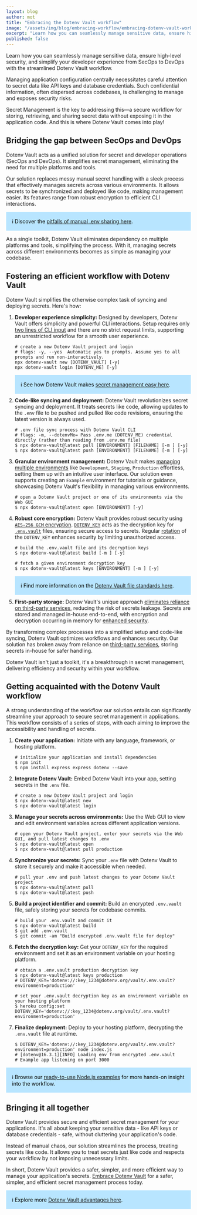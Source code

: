 ```yaml
---
layout: blog
author: mot
title: "Embracing the Dotenv Vault workflow"
image: "/assets/img/blog/embracing-workflow/embracing-dotenv-vault-workflow-cover.png"
excerpt: "Learn how you can seamlessly manage sensitive data, ensure high-level security, and simplify your developer experience from SecOps to DevOps with the streamlined Dotenv Vault workflow."
published: false
---
```


Learn how you can seamlessly manage sensitive data, ensure high-level security, and simplify your developer experience from SecOps to DevOps with the streamlined Dotenv Vault workflow.

Managing application configuration centrally necessitates careful attention to secret data like API keys and database credentials. Such confidential information, often dispersed across codebases, is challenging to manage and exposes security risks. 

Secret Management is the key to addressing this—a secure workflow for storing, retrieving, and sharing secret data without exposing it in the application code. And this is where Dotenv Vault comes into play!

## Bridging the gap between SecOps and DevOps

Dotenv Vault acts as a unified solution for secret and developer operations (SecOps and DevOps). It simplifies secret management, eliminating the need for multiple platforms and tools.

Our solution replaces messy manual secret handling with a sleek process that effectively manages secrets across various environments. It allows secrets to be synchronized and deployed like code, making management easier. Its features range from robust encryption to efficient CLI interactions.
<div style="background: #b8e5ff; padding: 1rem; color: black; margin-bottom: 2%">ℹ Discover the <a href="https://www.dotenv.org/blog/2023/06/27/tackling-pitfalls-manual-.env-file-sharing.html">pitfalls of manual .env sharing here</a>.</div>

As a single toolkit, Dotenv Vault eliminates dependency on multiple platforms and tools, simplifying the process. With it, managing secrets across different environments becomes as simple as managing your codebase.

## Fostering an efficient workflow with Dotenv Vault

Dotenv Vault simplifies the otherwise complex task of syncing and deploying secrets. Here's how:
1. **Developer experience simplicity:** Designed by developers, Dotenv Vault offers simplicity and powerful CLI interactions. Setup requires only [two lines of CLI input](https://www.dotenv.org/docs/sync/quickstart) and there are no strict request limits, supporting an unrestricted workflow for a smooth user experience.
    ```shell
    # create a new Dotenv Vault project and login
    # flags: -y, --yes  Automatic yes to prompts. Assume yes to all prompts and run non-interactively.
    npx dotenv-vault new [DOTENV_VAULT] [-y] 
    npx dotenv-vault login [DOTENV_ME] [-y] 
    ```
    <div style="background: #b8e5ff; padding: 1rem; color: black; margin-bottom: 2%">ℹ See how Dotenv Vault makes <a href="https://www.dotenv.org/blog/2023/07/11/making-secret-management-easy.html">secret management easy here</a>.</div>
2. **Code-like syncing and deployment:** Dotenv Vault revolutionizes secret syncing and deployment. It treats secrets like code, allowing updates to the `.env` file to be pushed and pulled like code revisions, ensuring the latest version is always used. 
    ```shell
    # .env file sync process with Dotenv Vault CLI
    # flags: -m, --dotenvMe= Pass .env.me (DOTENV_ME) credential directly (rather than reading from .env.me file)
    $ npx dotenv-vault@latest pull [ENVIRONMENT] [FILENAME] [-m ] [-y] 
    $ npx dotenv-vault@latest push [ENVIRONMENT] [FILENAME] [-m ] [-y]
    ```
3. **Granular environment management:** Dotenv Vault makes [managing multiple environments](https://www.dotenv.org/docs/tutorials/environments) like `Development`, `Staging`, `Production` effortless, setting them up with an intuitive user interface. Our solution even supports creating an `Example` environment for tutorials or guidance, showcasing Dotenv Vault's flexibility in managing various environments.
    ```shell
    # open a Dotenv Vault project or one of its environments via the Web GUI
    $ npx dotenv-vault@latest open [ENVIRONMENT] [-y]
    ```
4. **Robust core encryption:** Dotenv Vault provides robust security using [`AES-256 GCM` encryption](https://www.dotenv.org/security/). [`DOTENV_KEY`](https://www.dotenv.org/docs/security/dotenv-key) acts as the decryption key for [`.env.vault`](https://www.dotenv.org/docs/security/env-vault) files, ensuring secure access to secrets. Regular [rotation](https://www.dotenv.org/docs/dotenv-vault/rotatekey) of the `DOTENV_KEY` enhances security by limiting unauthorized access. 
    ```shell
    # build the .env.vault file and its decryption keys
    $ npx dotenv-vault@latest build [-m ] [-y]

    # fetch a given environment decryption key
    $ npx dotenv-vault@latest keys [ENVIRONMENT] [-m ] [-y]
    ```
    <div style="background: #b8e5ff; padding: 1rem; color: black; margin-bottom: 2%">ℹ Find more information on the <a href="https://www.dotenv.org/blog/2023/07/18/look-into-dotenv-vault-file-standards.html">Dotenv Vault file standards here</a>.</div>
5. **First-party storage:** Dotenv Vault's unique approach [eliminates reliance on third-party services](https://www.dotenv.org/blog/2023/07/04/overcoming-external-integrations-woes.html), reducing the risk of secrets leakage. Secrets are stored and managed in-house end-to-end, with encryption and decryption occurring in memory for [enhanced security](https://www.dotenv.org/security/).
   
By transforming complex processes into a simplified setup and code-like syncing, Dotenv Vault optimizes workflows and enhances security. Our solution has broken away from reliance on [third-party services](https://www.dotenv.org/blog/2023/07/04/overcoming-external-integrations-woes.html), storing secrets in-house for safer handling.

Dotenv Vault isn't just a toolkit, it's a breakthrough in secret management, delivering efficiency and security within your workflow. 

## Getting acquainted with the Dotenv Vault workflow

A strong understanding of the workflow our solution entails can significantly streamline your approach to secure secret management in applications. This workflow consists of a series of steps, with each aiming to improve the accessibility and handling of secrets.

1. **Create your application:** Initiate with any language, framework, or hosting platform.
    ```shell
    # initialize your application and install dependencies
    $ npm init
    $ npm install express express dotenv --save
    ```
2. **Integrate Dotenv Vault:** Embed Dotenv Vault into your app, setting secrets in the `.env` file.
    ```shell
    # create a new Dotenv Vault project and login
    $ npx dotenv-vault@latest new
    $ npx dotenv-vault@latest login
    ```
3. **Manage your secrets across environments:** Use the Web GUI to view and edit environment variables across different application versions.
    ```shell    
    # open your Dotenv Vault project, enter your secrets via the Web GUI, and pull latest changes to .env
    $ npx dotenv-vault@latest open
    $ npx dotenv-vault@latest pull production
    ```
4. **Synchronize your secrets:** Sync your `.env` file with Dotenv Vault to store it securely and make it accessible when needed.
    ```shell
    # pull your .env and push latest changes to your Dotenv Vault project
    $ npx dotenv-vault@latest pull
    $ npx dotenv-vault@latest push
    ```
6. **Build a project identifier and commit:** Build an encrypted `.env.vault` file, safely storing your secrets for codebase commits.
    ```shell
    # build your .env.vault and commit it 
    $ npx dotenv-vault@latest build
    $ git add .env.vault
    $ git commit -am "Build encrypted .env.vault file for deploy"
    ```
7. **Fetch the decryption key:** Get your `DOTENV_KEY` for the required environment and set it as an environment variable on your hosting platform.
    ```shell
    # obtain a .env.vault production decryption key 
    $ npx dotenv-vault@latest keys production
    # DOTENV_KEY='dotenv://:key_1234@dotenv.org/vault/.env.vault?environment=production' 

    # set your .env.vault decryption key as an environment variable on your hosting platform
    $ heroku config:set DOTENV_KEY='dotenv://:key_1234@dotenv.org/vault/.env.vault?environment=production'
    ```
8. **Finalize deployment:** Deploy to your hosting platform, decrypting the `.env.vault` file at runtime.
    ```shell
    $ DOTENV_KEY='dotenv://:key_1234@dotenv.org/vault/.env.vault?environment=production' node index.js
    # [dotenv@16.3.1][INFO] Loading env from encrypted .env.vault
    # Example app listening on port 3000
    ```

<div style="background: #b8e5ff; padding: 1rem; color: black; margin-bottom: 2%">ℹ Browse our <a href="https://www.dotenv.org/blog/2023/06/20/unlocking-secrets-dotenv-vault.html">ready-to-use Node.js examples</a> for more hands-on insight into the workflow.</div>

## Bringing it all together

Dotenv Vault provides secure and efficient secret management for your applications. It's all about keeping your sensitive data - like API keys or database credentials - safe, without cluttering your application's code.

Instead of manual chaos, our solution streamlines the process, treating secrets like code. It allows you to treat secrets just like code and respects your workflow by not imposing unnecessary limits.

In short, Dotenv Vault provides a safer, simpler, and more efficient way to manage your application's secrets. [Embrace Dotenv Vault](https://vault.dotenv.org/account/signup) for a safer, simpler, and efficient secret management process today.
<div style="background: #b8e5ff; padding: 1rem; color: black; margin-bottom: 2%">ℹ Explore more <a href="https://www.dotenv.org/blog/2023/06/20/unlocking-secrets-dotenv-vault.html">Dotenv Vault advantages here</a>.</div>
